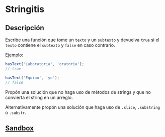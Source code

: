 # Stringitis

## Descripción

Escribe una función que tome un `texto` y un `subtexto` y devuelva `true` si el
`texto` contiene el `subtexto` y `false` en caso contrario.

Ejemplo:

```js
hasText('Laboratoria', 'oratoria');
// true

hasText('Equipo', 'yo');
// false
```

Propón una solución que no haga uso de métodos de strings y que no convierta el
string en un arreglo.

Alternativamente propón una solución que haga uso de `.slice`, `.substring` o
`.substr`.

## [Sandbox](https://lab.cs50.io/Laboratoria/job-application-public/cs50/02-tech-mentoring/exercises/01-stringitis/boilerplate/)
